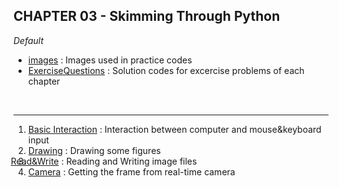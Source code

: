 <h2> CHAPTER 03 - Skimming Through Python </h2>


*Default*
<ul>
  <li><a href="https://github.com/AhnJunYeong0319/PoseEstimation/tree/main/CHAPTER4/images">images</a> : Images used in practice codes</li>
  <li><a href="https://github.com/AhnJunYeong0319/PoseEstimation/tree/main/CHAPTER4/ExerciseQuestions">ExerciseQuestions</a> : Solution codes for excercise problems of each chapter
</ul>
<br>
<hr>

<ol>
  <li><a href="https://github.com/AhnJunYeong0319/PoseEstimation/tree/main/CHAPTER4/Basic%20Interact">Basic Interaction</a> : Interaction between computer and mouse&keyboard input</li>
  
  <li><a href="https://github.com/AhnJunYeong0319/PoseEstimation/tree/main/CHAPTER4/Drawing">Drawing</a> : Drawing some figures</li>
  <li style="text-indent: -2em;"><a href="https://github.com/AhnJunYeong0319/PoseEstimation/tree/main/CHAPTER4/Read%26Write">Read&Write</a> : Reading and Writing image files</li>
  <li><a href="https://github.com/AhnJunYeong0319/PoseEstimation/tree/main/CHAPTER4/Camera">Camera</a> : Getting the frame from real-time camera </li>
</ol>
